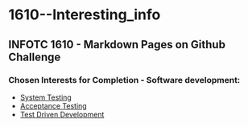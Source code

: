 # 1610--Interesting_info

## INFOTC 1610 - Markdown Pages on Github Challenge

### Chosen Interests for Completion - Software development: 

* [System Testing](/System_Testing.md)
* [Acceptance Testing](Acceptance_Testing.md)
* [Test Driven Development](Test_Driven_Development.md)



